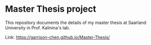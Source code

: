 # Master Thesis project
This repository documents the details of my master thesis at Saarland University in Prof. Kalinina's lab.

Link: https://garrison-chen.github.io/Master-Thesis/

